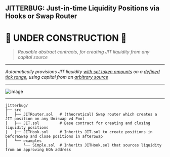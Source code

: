 ## JITTERBUG: Just-in-time Liquidity Positions via Hooks or Swap Router

# :construction: UNDER CONSTRUCTION :construction: 

> *Reusable abstract contracts, for creating JIT liquidity from any capital source*

---

_Automatically provisions JIT liquidity [with set token amounts](https://github.com/saucepoint/jitterbug/blob/main/src/examples/Simple.sol#L25-L35) on a [defined tick range](https://github.com/saucepoint/jitterbug/blob/main/src/examples/Simple.sol#L51-L59), using capital from an [arbitrary source](https://github.com/saucepoint/jitterbug/blob/main/src/examples/Simple.sol#L37-L43)_

---

![image](https://github.com/user-attachments/assets/9fcedd69-758c-4f0b-9895-ed7d6e824115)

---

```
jitterbug/
├── src
│   ├── JITRouter.sol   # (theoretical) Swap router which creates a JIT position on any Uniswap v4 Pool
│   ├── JIT.sol         # Base contract for creating and closing liquidity positions
│   ├── JITHook.sol     # Inherits JIT.sol to create positions in beforeSwap and close positions in afterSwap
│   └── examples
│       └── Simple.sol  # Inherits JITHook.sol that sources liquidity from an approving EOA address
```
